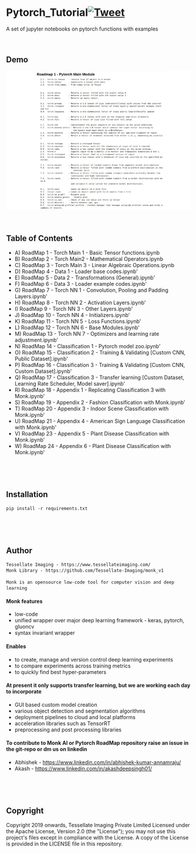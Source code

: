 # Pytorch_Tutorial[![Tweet](https://img.shields.io/twitter/url/https/github.com/tterb/hyde.svg?style=social)](http://twitter.com/share?text=Check%20out%20Monk:%20An%20Open%20Source%20Unified%20Wrapper%20for%20Computer%20Vision&url=https://github.com/Tessellate-Imaging/monk_v1&hashtags=MonkAI,OpenSource,Notebooks,DeepLearning,Tutorial,Pytorch,Python)
A set of jupyter notebooks on pytorch functions with examples
<br />
<br />
<br />

## Demo
![Alt Text](demo.gif)
<br />
<br />
<br />


## Table of Contents
- A) RoadMap 1 - Torch Main 1 - Basic Tensor functions.ipynb
- B) RoadMap 2 - Torch Main2 - Mathematical Operators.ipynb
- C) RoadMap 3 - Torch Main 3 - Linear Algebraic Operations.ipynb
- D) RoadMap 4 - Data 1 - Loader base codes.ipynb'
- E) RoadMap 5 - Data 2 - Transformations (General).ipynb'
- F) RoadMap 6 - Data 3 - Loader example codes.ipynb'
- G) RoadMap 7 - Torch NN 1 - Convolution, Pooling and Padding Layers.ipynb'
- H) RoadMap 8 - Torch NN 2 - Activation Layers.ipynb'
- I) RoadMap 9 - Torch NN 3 - Other Layers.ipynb'
- J) RoadMap 10 - Torch NN 4 - Initializers.ipynb'
- K) RoadMap 11 - Torch NN 5 - Loss Functions.ipynb'
- L) RoadMap 12 - Torch NN 6 - Base Modules.ipynb'
- M) RoadMap 13 - Torch NN 7 - Optimizers and learning rate adjustment.ipynb'
- N) RoadMap 14 - Classification 1 - Pytorch model zoo.ipynb'
- O) RoadMap 15 - Classification 2 - Training & Validating [Custom CNN, Public Dataset].ipynb'
- P) RoadMap 16 - Classification 3 - Training & Validating [Custom CNN, Custom Dataset].ipynb'
- Q) RoadMap 17 - Classification 3 - Transfer learning [Custom Dataset, Learning Rate Scheduler, Model saver].ipynb'
- R) RoadMap 18 - Appendix 1 - Replicating Classification 3 with Monk.ipynb'
- S) RoadMap 19 - Appendix 2 - Fashion Classification with Monk.ipynb'
- T) RoadMap 20 - Appendix 3 - Indoor Scene Classification with Monk.ipynb'
- U) RoadMap 21 - Appendix 4 - American Sign Language Classification with Monk.ipynb'
- V) RoadMap 23 - Appendix 5 - Plant Disease Classification with Monk.ipynb'
- W) RoadMap 24 - Appendix 6 - Plant Disease Classification with Monk.ipynb'
<br />
<br />
<br />



## Installation
```
pip install -r requirements.txt
```
<br />
<br />
<br />


## Author
    Tessellate Imaging - https://www.tessellateimaging.com/
    Monk Library - https://github.com/Tessellate-Imaging/monk_v1

    Monk is an opensource low-code tool for computer vision and deep learning

#### Monk features
- low-code
- unified wrapper over major deep learning framework - keras, pytorch, gluoncv
- syntax invariant wrapper


#### Enables
- to create, manage and version control deep learning experiments
- to compare experiments across training metrics
- to quickly find best hyper-parameters


#### At present it only supports transfer learning, but we are working each day to incorporate
- GUI based custom model creation
- various object detection and segmentation algorithms
- deployment pipelines to cloud and local platforms
- acceleration libraries such as TensorRT
- preprocessing and post processing libraries

#### To contribute to Monk AI or Pytorch RoadMap repository raise an issue in the git-repo or dm us on linkedin 
 - Abhishek - https://www.linkedin.com/in/abhishek-kumar-annamraju/
 - Akash - https://www.linkedin.com/in/akashdeepsingh01/
<br />
<br />
<br />

## Copyright

Copyright 2019 onwards, Tessellate Imaging Private Limited Licensed under the Apache License, Version 2.0 (the "License"); you may not use this project's files except in compliance with the License. A copy of the License is provided in the LICENSE file in this repository.
